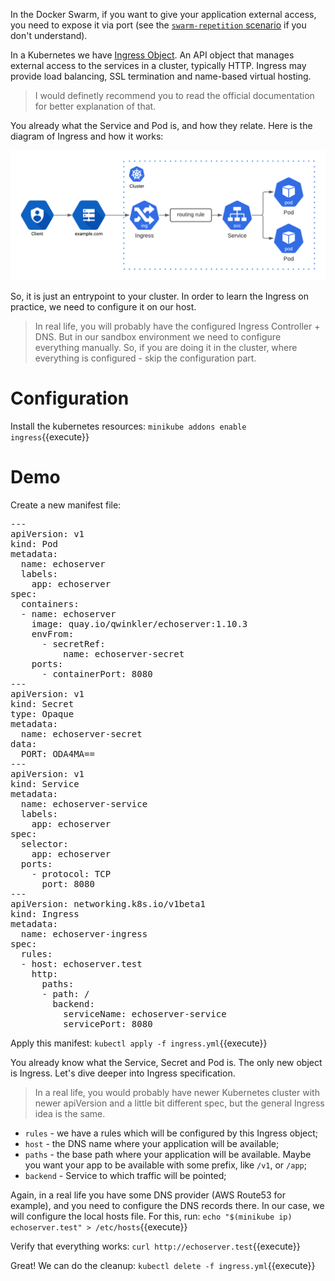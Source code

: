 In the Docker Swarm, if you want to give your application external access, you need to expose it via port (see the [`swarm-repetition` scenario](https://www.katacoda.com/qwinkler/scenarios/swarm-repetition) if you don't understand).

In a Kubernetes we have [Ingress Object](https://kubernetes.io/docs/concepts/services-networking/ingress). An API object that manages external access to the services in a cluster, typically HTTP. Ingress may provide load balancing, SSL termination and name-based virtual hosting.

> I would definetly recommend you to read the official documentation for better explanation of that.

You already what the Service and Pod is, and how they relate. Here is the diagram of Ingress and how it works:

![](./files/ingress.png)

So, it is just an entrypoint to your cluster. In order to learn the Ingress on practice, we need to configure it on our host.

> In real life, you will probably have the configured Ingress Controller + DNS. But in our sandbox environment we need to configure everything manually. So, if you are doing it in the cluster, where everything is configured - skip the configuration part.

# Configuration

Install the kubernetes resources: `minikube addons enable ingress`{{execute}}  

# Demo

Create a new manifest file:

<pre class="file" data-filename="ingress.yml" data-target="replace">
---
apiVersion: v1
kind: Pod
metadata:
  name: echoserver
  labels:
    app: echoserver
spec:
  containers:
  - name: echoserver
    image: quay.io/qwinkler/echoserver:1.10.3
    envFrom:
      - secretRef:
          name: echoserver-secret
    ports:
      - containerPort: 8080
---
apiVersion: v1
kind: Secret
type: Opaque
metadata:
  name: echoserver-secret
data:
  PORT: ODA4MA==
---
apiVersion: v1
kind: Service
metadata:
  name: echoserver-service
  labels:
    app: echoserver
spec:
  selector:
    app: echoserver
  ports:
    - protocol: TCP
      port: 8080
---
apiVersion: networking.k8s.io/v1beta1
kind: Ingress
metadata:
  name: echoserver-ingress
spec:
  rules:
  - host: echoserver.test
    http:
      paths:
      - path: /
        backend:
          serviceName: echoserver-service
          servicePort: 8080
</pre>

Apply this manifest: `kubectl apply -f ingress.yml`{{execute}}

You already know what the Service, Secret and Pod is. The only new object is Ingress. Let's dive deeper into Ingress specification.

> In a real life, you would probably have newer Kubernetes cluster with newer apiVersion and a little bit different spec, but the general Ingress idea is the same.

- `rules` - we have a rules which will be configured by this Ingress object;
- `host` - the DNS name where your application will be available;
- `paths` - the base path where your application will be available. Maybe you want your app to be available with some prefix, like `/v1`, or `/app`;
- `backend` - Service to which traffic will be pointed;

Again, in a real life you have some DNS provider (AWS Route53 for example), and you need to configure the DNS records there. In our case, we will configure the local hosts file. For this, run: `echo "$(minikube ip) echoserver.test" > /etc/hosts`{{execute}}

Verify that everything works: `curl http://echoserver.test`{{execute}}

Great! We can do the cleanup: `kubectl delete -f ingress.yml`{{execute}}